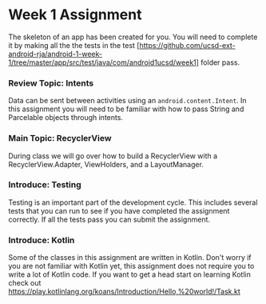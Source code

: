 # Week 1 Assignment

The skeleton of an app has been created for you. You will need to complete it by making all the the tests in the test
[https://github.com/ucsd-ext-android-rja/android-1-week-1/tree/master/app/src/test/java/com/android1ucsd/week1]
folder pass.

### Review Topic: Intents

Data can be sent between activities using an `android.content.Intent`. In this assignment you will need to be familiar 
with how to pass String and Parcelable objects through intents.

### Main Topic: RecyclerView

During class we will go over how to build a RecyclerView with a RecyclerView.Adapter, ViewHolders, and a LayoutManager.

### Introduce: Testing

Testing is an important part of the development cycle. This includes several tests that you can run to see if you have 
completed the assignment correctly. If all the tests pass you can submit the assignment.

### Introduce: Kotlin

Some of the classes in this assignment are written in Kotlin. Don't worry if you are not familiar with Kotlin yet, this
assignment does not require you to write a lot of Kotlin code. If you want to get a head start on learning Kotlin 
check out https://play.kotlinlang.org/koans/Introduction/Hello,%20world!/Task.kt